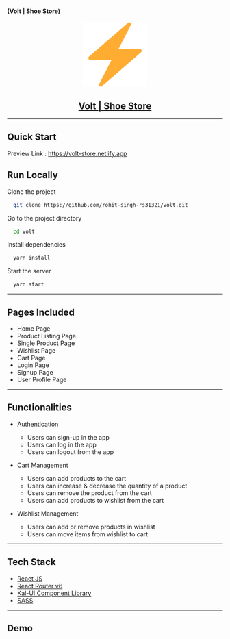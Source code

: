 #### (Volt | Shoe Store)

<div align="center">
  <img src="./public/icon.png" width="150" title="Volt Shoe Store Logo">

## [Volt | Shoe Store](https://volt-store.netlify.app/)



</div>

---

## Quick Start

Preview Link : https://volt-store.netlify.app

## Run Locally

Clone the project

```bash
  git clone https://github.com/rohit-singh-rs31321/volt.git
```

Go to the project directory

```bash
  cd volt
```

Install dependencies

```bash
  yarn install
```

Start the server

```bash
  yarn start
```

---

## Pages Included

-   Home Page
-   Product Listing Page
-   Single Product Page
-   Wishlist Page
-   Cart Page
-   Login Page
-   Signup Page
-   User Profile Page

---

## Functionalities

-   Authentication

    -   Users can sign-up in the app
    -   Users can log in the app
    -   Users can logout from the app

-   Cart Management

    -   Users can add products to the cart
    -   Users can increase & decrease the quantity of a product
    -   Users can remove the product from the cart
    -   Users can add products to wishlist from the cart

-   Wishlist Management
    -   Users can add or remove products in wishlist
    -   Users can move items from wishlist to cart

---

## Tech Stack

-   [React JS](https://reactjs.org/)
-   [React Router v6](https://reactrouter.com/)
-   [Kal-UI Component Library](https://kal-ui.netlify.app/)
-   [SASS](https://sass-lang.com/)

---

## Demo

